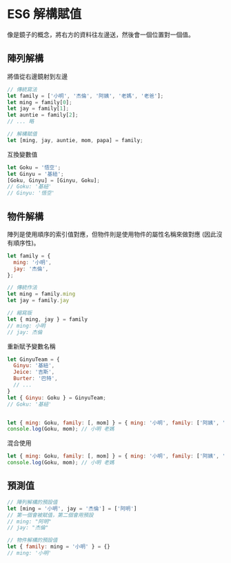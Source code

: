 # ES6 解構賦值

像是鏡子的概念，將右方的資料往左邊送，然後會一個位置對一個值。



## 陣列解構

將值從右邊鏡射到左邊

```javascript
// 傳統寫法
let family = ['小明', '杰倫', '阿姨', '老媽', '老爸'];
let ming = family[0];
let jay = family[1];
let auntie = family[2];
// ... 略

// 解構賦值
let [ming, jay, auntie, mom, papa] = family;
```

互換變數值

```javascript
let Goku = '悟空';
let Ginyu = '基紐';
[Goku, Ginyu] = [Ginyu, Goku];
// Goku: '基紐'
// Ginyu: '悟空'
```



## 物件解構

陣列是使用順序的索引值對應，但物件則是使用物件的屬性名稱來做對應 (因此沒有順序性)。

```javascript
let family = {
  ming: '小明',
  jay: '杰倫',
};

// 傳統作法
let ming = family.ming
let jay = family.jay

// 縮寫版
let { ming, jay } = family
// ming: 小明
// jay: 杰倫
```

重新賦予變數名稱

```javascript
let GinyuTeam = {
  Ginyu: '基紐',
  Jeice: '吉斯',
  Burter: '巴特',
  // ...
}
let { Ginyu: Goku } = GinyuTeam;
// Goku: '基紐'


let { ming: Goku, family: [, mom] } = { ming: '小明', family: ['阿姨', '老媽', '老爸'] }
console.log(Goku, mom); // 小明 老媽
```

混合使用

```javascript
let { ming: Goku, family: [, mom] } = { ming: '小明', family: ['阿姨', '老媽', '老爸'] }
console.log(Goku, mom); // 小明 老媽
```



## 預測值

```javascript
// 陣列解構的預設值
let [ming = '小明', jay = '杰倫'] = ['阿明'] 
// 第一個會被賦值，第二個會用預設
// ming: "阿明"
// jay: "杰倫"

// 物件解構的預設值
let { family: ming = '小明' } = {}
// ming: '小明'
```

